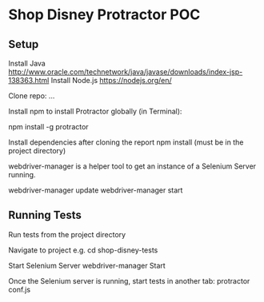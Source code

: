Shop Disney Protractor POC
=============

Setup
---------

Install Java http://www.oracle.com/technetwork/java/javase/downloads/index-jsp-138363.html
Install Node.js https://nodejs.org/en/

Clone repo:
...

Install npm to install Protractor globally (in Terminal):

npm install -g protractor

Install dependencies after cloning the report
npm install (must be in the project directory)

webdriver-manager is a helper tool to get an instance of a Selenium Server running.

webdriver-manager update
webdriver-manager start

Running Tests
------------

Run tests from the project directory

Navigate to project
e.g. cd shop-disney-tests

Start Selenium Server
webdriver-manager Start

Once the Selenium server is running, start tests in another tab:
protractor conf.js
